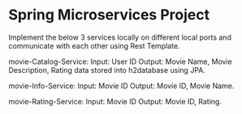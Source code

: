 # Spring Microservices Project

Implement the below 3 services locally on different local ports and communicate with each other using Rest Template.

movie-Catalog-Service: Input: User ID Output: Movie Name, Movie Description, Rating data stored into h2database using JPA.

movie-Info-Service: Input: Movie ID Output: Movie ID, Movie Name.

movie-Rating-Service: Input: Movie ID Output: Movie ID, Rating.
